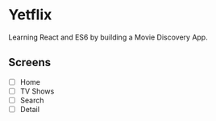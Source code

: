 # Yetflix

Learning React and ES6 by building a Movie Discovery App.

## Screens

- [ ] Home
- [ ] TV Shows
- [ ] Search
- [ ] Detail
